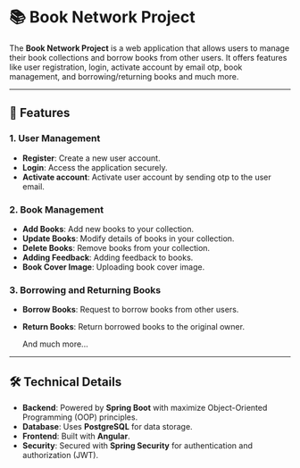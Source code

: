 # 📚 Book Network Project

The **Book Network Project** is a web application that allows users to manage their book collections and borrow books from other users. It offers features like user registration, login, activate account by email otp, book management, and borrowing/returning books and much more.

---

## 🌟 Features

### 1. User Management
- **Register**: Create a new user account.
- **Login**: Access the application securely.
- **Activate account**: Activate user account by sending otp to the user email.
  
### 2. Book Management
- **Add Books**: Add new books to your collection.
- **Update Books**: Modify details of books in your collection.
- **Delete Books**: Remove books from your collection.
- **Adding Feedback**: Adding feedback to books.
- **Book Cover Image**: Uploading book cover image.

### 3. Borrowing and Returning Books
- **Borrow Books**: Request to borrow books from other users.
- **Return Books**: Return borrowed books to the original owner.

  And much more...
---

## 🛠️ Technical Details

- **Backend**: Powered by **Spring Boot** with maximize Object-Oriented Programming (OOP) principles.
- **Database**: Uses **PostgreSQL** for data storage.
- **Frontend**: Built with **Angular**.
- **Security**: Secured with **Spring Security** for authentication and authorization (JWT).

